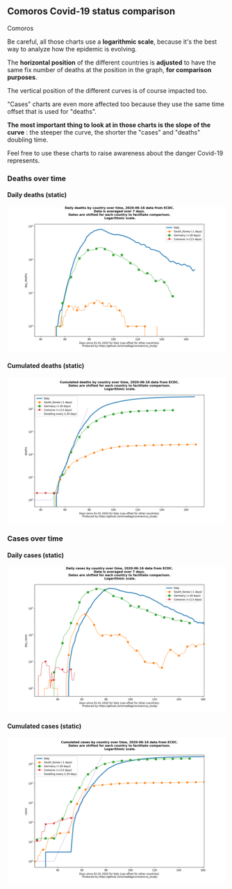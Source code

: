 ## Comoros Covid-19 status comparison 

Comoros



Be careful, all those charts use a **logarithmic scale**, because it's the best way to analyze how the epidemic is evolving.
 
The **horizontal position** of the different countries is **adjusted** to have the same fix number of deaths at the position in the graph, **for comparison purposes**.

The vertical position of the different curves is of course impacted too.

"Cases" charts are even more affected too because they use the same time offset that is used for "deaths".

**The most important thing to look at in those charts is the slope of the curve** : the steeper the curve, the shorter the "cases" and "deaths" doubling time.

Feel free to use these charts to raise awareness about the danger Covid-19 represents. 


 
### Deaths over time
 
#### Daily deaths (static)
![Comoros covid-19 daily deaths static chart](https://raw.githubusercontent.com/madlag/coronavirus_study/master/notebooks/graphs/2020-06-16/countries/Comoros/2020-06-16_Comoros_day_deaths.png "Comoros covid-19 day_deaths static chart")   
 
#### Cumulated deaths (static)
![Comoros covid-19 cumulated deaths static chart](https://raw.githubusercontent.com/madlag/coronavirus_study/master/notebooks/graphs/2020-06-16/countries/Comoros/2020-06-16_Comoros_deaths.png "Comoros covid-19 deaths static chart")   

 
### Cases over time
 
#### Daily cases (static)
![Comoros covid-19 daily cases static chart](https://raw.githubusercontent.com/madlag/coronavirus_study/master/notebooks/graphs/2020-06-16/countries/Comoros/2020-06-16_Comoros_day_cases.png "Comoros covid-19 day_cases static chart")   
 
#### Cumulated cases (static)
![Comoros covid-19 cumulated cases static chart](https://raw.githubusercontent.com/madlag/coronavirus_study/master/notebooks/graphs/2020-06-16/countries/Comoros/2020-06-16_Comoros_cases.png "Comoros covid-19 cases static chart")   

